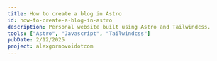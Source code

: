 ```yaml
---
title: How to create a blog in Astro
id: how-to-create-a-blog-in-astro
description: Personal website built using Astro and Tailwindcss.
tools: ["Astro", "Javascript", "Tailwindcss"]
pubDate: 2/12/2025
project: alexgornovoidotcom
---
```


